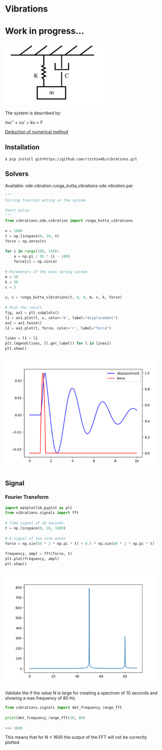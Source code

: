 # Vibrations

# Work in progress...

![mass-spring](./res/mass_spring.png)

The system is described by:

mu'' + cu' + ku = F

[Deduction of numerical method](https://ritchievink.com/blog/2017/04/13/writing-a-fourth-order-runga-kutta-solver-for-a-vibrations-problem-in-python-part-1/)

## Installation

`$ pip install git+https://github.com/ritchie46/vibrations.git`

## Solvers

Available:
    ode.vibration.runga_kutta_vibrations
    ode.vibration.par

```python
"""
Forcing function acting on the system.

Short pulse.
"""
from vibrations.ode.vibration import runga_kutta_vibrations

n = 1000
t = np.linspace(0, 10, n)
force = np.zeros(n)

for i in range(100, 150):
    a = np.pi / 50 * (i - 100)
    force[i] = np.sin(a)

# Parameters of the mass spring system
m = 10
k = 50
c = 5

u, v = runga_kutta_vibrations(t, 0, 0, m, c, k, force)

# Plot the result
fig, ax1 = plt.subplots()
l1 = ax1.plot(t, v, color='b', label="displacement")
ax2 = ax1.twinx()
l2 = ax2.plot(t, force, color='r', label="force")

lines = l1 + l2
plt.legend(lines, [l.get_label() for l in lines])
plt.show()
```
![response](./res/figure_1.png)


## Signal

### Fourier Transform

```python
import matplotlib.pyplot as plt
from vibrations.signals import fft

# Time signal of 10 seconds.
t = np.linspace(0, 10, 1800)

# A signal of two sine waves
force = np.sin(50 * 2 * np.pi * t) + 0.5 * np.sin(80 * 2 * np.pi * t)

frequency, ampl = fft(force, t)
plt.plot(frequency, ampl)
plt.show()
```
![spectrum](./res/figure_2.png)

Validate the if the value N is large for creating a spectrum of 10 seconds and showing a max frequency of 80 Hz.

```python
from vibrations.signals import det_frequency_range_fft

print(det_frequency_range_fft(10, 80)

>>> 1600
```
This means that for N < 1600 the output of the FFT will not be correctly plotted.